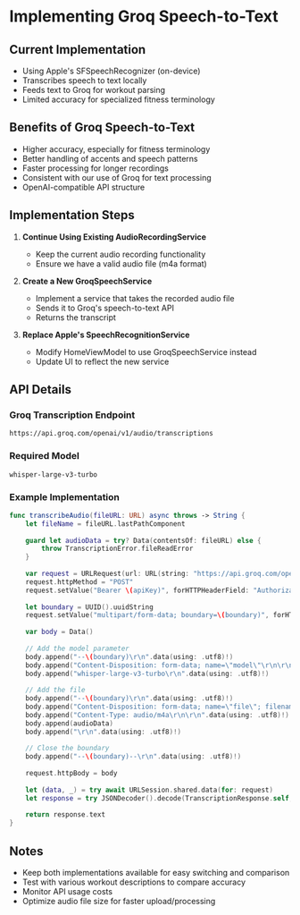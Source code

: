 # Implementing Groq Speech-to-Text

## Current Implementation
- Using Apple's SFSpeechRecognizer (on-device)
- Transcribes speech to text locally
- Feeds text to Groq for workout parsing
- Limited accuracy for specialized fitness terminology

## Benefits of Groq Speech-to-Text
- Higher accuracy, especially for fitness terminology
- Better handling of accents and speech patterns
- Faster processing for longer recordings
- Consistent with our use of Groq for text processing
- OpenAI-compatible API structure

## Implementation Steps

1. **Continue Using Existing AudioRecordingService**
   - Keep the current audio recording functionality
   - Ensure we have a valid audio file (m4a format)

2. **Create a New GroqSpeechService**
   - Implement a service that takes the recorded audio file
   - Sends it to Groq's speech-to-text API
   - Returns the transcript

3. **Replace Apple's SpeechRecognitionService**
   - Modify HomeViewModel to use GroqSpeechService instead
   - Update UI to reflect the new service

## API Details

### Groq Transcription Endpoint
```
https://api.groq.com/openai/v1/audio/transcriptions
```

### Required Model
```
whisper-large-v3-turbo
```

### Example Implementation
```swift
func transcribeAudio(fileURL: URL) async throws -> String {
    let fileName = fileURL.lastPathComponent
    
    guard let audioData = try? Data(contentsOf: fileURL) else {
        throw TranscriptionError.fileReadError
    }
    
    var request = URLRequest(url: URL(string: "https://api.groq.com/openai/v1/audio/transcriptions")!)
    request.httpMethod = "POST"
    request.setValue("Bearer \(apiKey)", forHTTPHeaderField: "Authorization")
    
    let boundary = UUID().uuidString
    request.setValue("multipart/form-data; boundary=\(boundary)", forHTTPHeaderField: "Content-Type")
    
    var body = Data()
    
    // Add the model parameter
    body.append("--\(boundary)\r\n".data(using: .utf8)!)
    body.append("Content-Disposition: form-data; name=\"model\"\r\n\r\n".data(using: .utf8)!)
    body.append("whisper-large-v3-turbo\r\n".data(using: .utf8)!)
    
    // Add the file
    body.append("--\(boundary)\r\n".data(using: .utf8)!)
    body.append("Content-Disposition: form-data; name=\"file\"; filename=\"\(fileName)\"\r\n".data(using: .utf8)!)
    body.append("Content-Type: audio/m4a\r\n\r\n".data(using: .utf8)!)
    body.append(audioData)
    body.append("\r\n".data(using: .utf8)!)
    
    // Close the boundary
    body.append("--\(boundary)--\r\n".data(using: .utf8)!)
    
    request.httpBody = body
    
    let (data, _) = try await URLSession.shared.data(for: request)
    let response = try JSONDecoder().decode(TranscriptionResponse.self, from: data)
    
    return response.text
}
```

## Notes
- Keep both implementations available for easy switching and comparison
- Test with various workout descriptions to compare accuracy
- Monitor API usage costs
- Optimize audio file size for faster upload/processing 